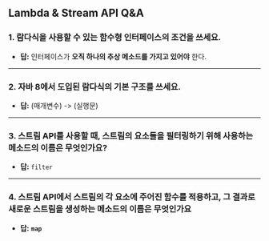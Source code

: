 
## Lambda & Stream API Q&A

### 1. 람다식을 사용할 수 있는 함수형 인터페이스의 조건을 쓰세요. 
- **답:**   인터페이스가 **오직 하나의 추상 메소드를 가지고 있어야** 한다.

---

### 2. 자바 8에서 도입된 람다식의 기본 구조를 쓰세요.
- **답:** (매개변수) -> (실행문)
---

### 3. 스트림 API를 사용할 때, 스트림의 요소들을 필터링하기 위해 사용하는 메소드의 이름은 무엇인가요?
- **답:** `filter`

---

### 4. 스트림 API에서 스트림의 각 요소에 주어진 함수를 적용하고, 그 결과로 새로운 스트림을 생성하는 메소드의 이름은 무엇인가요
- **답:** **`map`**
